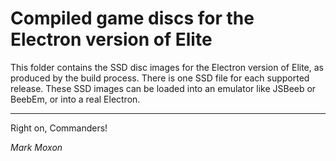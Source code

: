 # Compiled game discs for the Electron version of Elite

This folder contains the SSD disc images for the Electron version of Elite, as produced by the build process. There is one SSD file for each supported release. These SSD images can be loaded into an emulator like JSBeeb or BeebEm, or into a real Electron.

---

Right on, Commanders!

_Mark Moxon_